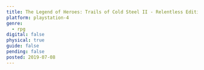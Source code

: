 ```yaml
---
title: The Legend of Heroes: Trails of Cold Steel II - Relentless Edition
platform: playstation-4
genre:
  - rpg
digital: false
physical: true
guide: false
pending: false
posted: 2019-07-08
---
```

